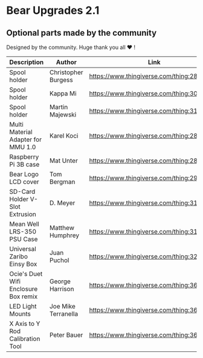 # Bear Upgrades 2.1

## Optional parts made by the community

Designed by the community. Huge thank you all :heart: !

| Description | Author | Link |
|-------------|--------|------|
| Spool holder | Christopher Burgess | https://www.thingiverse.com/thing:2846383 |
| Spool holder | Kappa Mi | https://www.thingiverse.com/thing:3068093 |
| Spool holder | Martin Majewski | https://www.thingiverse.com/thing:3142106 |
| Multi Material Adapter for MMU 1.0 | Karel Koci | https://www.thingiverse.com/thing:2831583 |
| Raspberry Pi 3B case | Mat Unter | https://www.thingiverse.com/thing:2869086 |
| Bear Logo LCD cover | Tom Bergman | https://www.thingiverse.com/thing:2941711 |
| SD-Card Holder V-Slot Extrusion | D. Meyer | https://www.thingiverse.com/thing:3198211 |
| Mean Well LRS-350 PSU Case | Matthew Humphrey | https://www.thingiverse.com/thing:3180564 |
| Universal Zaribo Einsy Box | Juan Puchol | https://www.thingiverse.com/thing:3239428/ |
| Ocie's Duet Wifi Enclosure Box remix | George Harrison | https://www.thingiverse.com/thing:3642653 |
| LED Light Mounts | Joe Mike Terranella | https://www.thingiverse.com/thing:3619763 |
| X Axis to Y Rod Calibration Tool | Peter Bauer | https://www.thingiverse.com/thing:3645355 |
